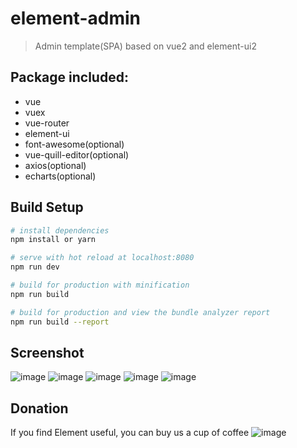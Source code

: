 # element-admin

> Admin template(SPA) based on vue2 and element-ui2

## Package included:
* vue
* vuex
* vue-router
* element-ui
* font-awesome(optional)
* vue-quill-editor(optional)
* axios(optional)
* echarts(optional)

## Build Setup

``` bash
# install dependencies
npm install or yarn

# serve with hot reload at localhost:8080
npm run dev

# build for production with minification
npm run build

# build for production and view the bundle analyzer report
npm run build --report
```

## Screenshot
![image](https://raw.githubusercontent.com/wiki/yupeng957/element-admin/Login.png)
![image](https://raw.githubusercontent.com/wiki/yupeng957/element-admin/Dashboard.png)
![image](https://raw.githubusercontent.com/wiki/yupeng957/element-admin/Profile.png)
![image](https://raw.githubusercontent.com/wiki/yupeng957/element-admin/Form.png)
![image](https://raw.githubusercontent.com/wiki/yupeng957/element-admin/Query.png)

## Donation
If you find Element useful, you can buy us a cup of coffee
![image](https://raw.githubusercontent.com/wiki/yupeng957/element-admin/Pay.png) 
